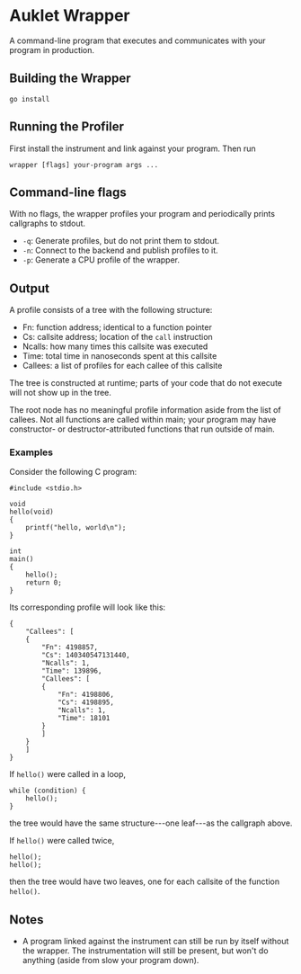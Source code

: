 # Auklet Wrapper

A command-line program that executes and communicates with your program in
production.

## Building the Wrapper

	go install

## Running the Profiler

First install the instrument and link against your program. Then run

	wrapper [flags] your-program args ...

## Command-line flags

With no flags, the wrapper profiles your program and periodically prints
callgraphs to stdout.

- `-q`: Generate profiles, but do not print them to stdout.
- `-n`: Connect to the backend and publish profiles to it.
- `-p`: Generate a CPU profile of the wrapper.

## Output

A profile consists of a tree with the following structure:

- Fn: function address; identical to a function pointer
- Cs: callsite address; location of the `call` instruction
- Ncalls: how many times this callsite was executed
- Time: total time in nanoseconds spent at this callsite
- Callees: a list of profiles for each callee of this callsite

The tree is constructed at runtime; parts of your code that do not execute will
not show up in the tree.

The root node has no meaningful profile information aside from the list of
callees. Not all functions are called within main; your program may have
constructor-  or destructor-attributed functions that run outside of main.

### Examples

Consider the following C program:

	#include <stdio.h>

	void
	hello(void)
	{
		printf("hello, world\n");
	}

	int
	main()
	{
		hello();
		return 0;
	}

Its corresponding profile will look like this:

	{
	    "Callees": [
		{
		    "Fn": 4198857,
		    "Cs": 140340547131440,
		    "Ncalls": 1,
		    "Time": 139896,
		    "Callees": [
			{
			    "Fn": 4198806,
			    "Cs": 4198895,
			    "Ncalls": 1,
			    "Time": 18101
			}
		    ]
		}
	    ]
	}

If `hello()` were called in a loop,

	while (condition) {
		hello();
	}

the tree would have the same structure---one leaf---as the callgraph above.

If `hello()` were called twice,

	hello();
	hello();

then the tree would have two leaves, one for each callsite of the function
`hello()`.

## Notes

- A program linked against the instrument can still be run by itself without the
  wrapper. The instrumentation will still be present, but won't do anything
  (aside from slow your program down).
